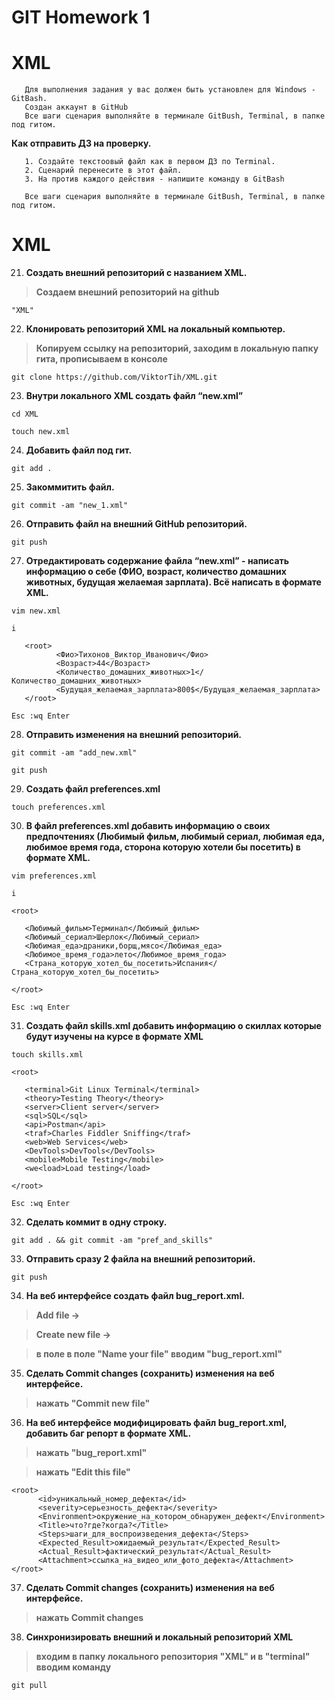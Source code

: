 # GIT Homework 1
# XML

       Для выполнения задания у вас должен быть установлен для Windows - GitBash.
       Создан аккаунт в GitHub
       Все шаги сценария выполняйте в терминале GitBush, Terminal, в папке под гитом.

**Как отправить ДЗ на проверку.**
    
    
       1. Создайте текстоовый файл как в первом ДЗ по Terminal.
       2. Сценарий перенесите в этот файл.
       3. На против каждого действия - напишите команду в GitBash

       Все шаги сценария выполняйте в терминале GitBush, Terminal, в папке под гитом.


# XML
 21. **Создать внешний репозиторий c названием XML.**

>**Создаем внешний репозиторий на github**

 `"XML"`

 22. **Клонировать репозиторий XML на локальный компьютер.**
 
>**Копируем ссылку на репозиторий, заходим в локальную папку гита, прописываем в консоле**

 `git clone https://github.com/ViktorTih/XML.git`

 23. **Внутри локального XML создать файл “new.xml”** 
 
 `cd XML`

 `touch new.xml`

 24. **Добавить файл под гит.**

 `git add .`

 25. **Закоммитить файл.**
 
 `git commit -am "new_1.xml"`

 26. **Отправить файл на внешний GitHub репозиторий.**
 
 `git push`

 27. **Отредактировать содержание файла “new.xml” - написать информацию о себе (ФИО, возраст, количество домашних животных, будущая желаемая зарплата). Всё написать в формате XML.**
 
 
 `vim new.xml`

 `i`

       <root>
              <Фио>Тихонов_Виктор_Иванович</Фио>
              <Возраст>44</Возраст>
              <Количество_домашних_животных>1</Количество_домашних_животных>
              <Будущая_желаемая_зарплата>800$</Будущая_желаемая_зарплата>
       </root>

`Esc :wq Enter`


 28. **Отправить изменения на внешний репозиторий.**

 `git commit -am "add_new.xml"`

 `git push`

 29. **Создать файл preferences.xml**
 
 `touch preferences.xml`

 30. **В файл preferences.xml добавить информацию о своих предпочтениях (Любимый фильм, любимый сериал, любимая еда, любимое время года, сторона которую хотели бы посетить) в формате XML.**
 

  `vim preferences.xml`

  `i`

    <root>

       <Любимый_фильм>Терминал</Любимый_фильм>
       <Любимый_сериал>Шерлок</Любимый_сериал>
       <Любимая_еда>драники,борщ,мясо</Любимая_еда>
       <Любимое_время_года>лето</Любимое_время_года>
       <Страна_которую_хотел_бы_посетить>Испания</Страна_которую_хотел_бы_посетить>

    </root>

 `Esc :wq Enter`

 31. **Создать файл skills.xml добавить информацию о скиллах которые будут изучены на курсе в формате XML**
 
   `touch skills.xml`

    <root>

       <terminal>Git Linux Terminal</terminal>
       <theory>Testing Theory</theory>
       <server>Client server</server>
       <sql>SQL</sql>
       <api>Postman</api>
       <traf>Charles Fiddler Sniffing</traf>
       <web>Web Services</web>
       <DevTools>DevTools</DevTools>
       <mobile>Mobile Testing</mobile>
       <we<load>Load testing</load>

    </root>

  `Esc :wq Enter`
    
 32. **Сделать коммит в одну строку.**
 
 `git add . && git commit -am "pref_and_skills"`
  
 33. **Отправить сразу 2 файла на внешний репозиторий.**
 
 `git push`

 34. **На веб интерфейсе создать файл bug_report.xml.**

>**Add file ->**

>**Create new file ->**

>**в поле в поле "Name your file" вводим "bug_report.xml"**

 35. **Сделать Commit changes (сохранить) изменения на веб интерфейсе.**

>**нажать "Commit new file"**

 36. **На веб интерфейсе модифицировать файл bug_report.xml, добавить баг репорт в формате XML.**
  
>**нажать "bug_report.xml"** 

>**нажать "Edit this file"**

    <root>
          <id>уникальный_номер_дефекта</id>
          <severity>серьезность_дефекта</severity>
          <Environment>окружение_на_котором_обнаружен_дефект</Environment>
          <Title>что?где?когда?</Title>
          <Steps>шаги_для_воспроизведения_дефекта</Steps>
          <Expected_Result>ожидаемый_результат</Expected_Result>
          <Actual_Result>фактический_результат</Actual_Result>
          <Attachment>ссылка_на_видео_или_фото_дефекта</Attachment>
    </root>

 37. **Сделать Commit changes (сохранить) изменения на веб интерфейсе.**
 
>**нажать Commit changes**

 38. **Синхронизировать внешний и локальный репозиторий XML**
  
>**входим в папку локального репозитория "XML"  и в "terminal" вводим команду**

`git pull` 
